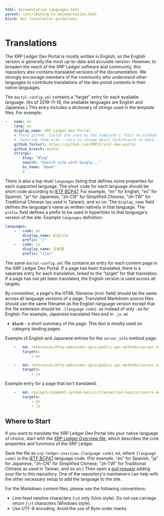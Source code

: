 ```yaml
---
html: documentation-languages.html
parent: contributing-to-documentation.html
blurb: Doc translation guidelines.
---
```

# Translations

The XRP Ledger Dev Portal is mostly written in English, so the English version is generally the most up-to-date and accurate version. However, to broaden the reach of the XRP Ledger software and community, this repository also contains translated versions of the documentation. We strongly encourage members of the community who understand other languages to contribute translations of the dev portal contents in their native languages.

The `dactyl-config.yml` contains a "target" entry for each available language. (As of 2019-11-18, the available languages are English and Japanese.) This entry includes a dictionary of strings used in the template files. For example:

```yaml
-   name: en
    lang: en
    display_name: XRP Ledger Dev Portal
    # These github_ fields are used by the template's "Edit on GitHub" link.
    #  Override them with --vars to change which fork/branch to edit.
    github_forkurl: https://github.com/XRPLF/xrpl-dev-portal
    github_branch: master
    strings:
        blog: "Blog"
        search: "Search site with Google..."
        bc_home: "Home"
        # ...
```

There is also a top-level `languages` listing that defines some properties for each supported language. The short code for each language should be short code according to [IETF BCP47](https://tools.ietf.org/html/bcp47). For example, "en" for English, "es" for Spanish, "ja" for Japanese, "zh-CN" for Simplified Chinese, "zh-TW" for Traditional Chinese (as used in Taiwan), and so on. The `display_name` field defines the language's name as written natively in that language. The `prefix` field defines a prefix to be used in hyperlinks to that language's version of the site. Example `languages` definition:

```yaml
languages:
    -   code: en
        display_name: English
        prefix: "/"
    -   code: ja
        display_name: 日本語
        prefix: "/ja/"
```

The same `dactyl-config.yml` file contains an entry for each content page in the XRP Ledger Dev Portal. If a page has been translated, there is a separate entry for each translation, linked to the "target" for that translation. If a page has not yet been translated, the English version is used across all targets.

By convention, a page's the HTML filename (`html` field) should be the same across all language versions of a page. Translated Markdown source files should use the same filename as the English-language version except that the file extension should be `.{language code}.md` instead of only `.md` for English. For example, Japanese translated files end in `.ja.md`
- **`blurb`** - a short summary of the page. This text is mostly used on category landing pages.

Example of English and Japanese entries for the `server_info` method page:

```yaml
    -   md: references/http-websocket-apis/public-api-methods/server-info-methods/server_info.md
        targets:
            - en

    -   md: references/http-websocket-apis/public-api-methods/server-info-methods/server_info.ja.md
        targets:
            - ja
```

Example entry for a page that isn't translated:

```yaml
    -   md: concepts/payment-system-basics/transaction-basics/source-and-destination-tags.md
        targets:
            - en
            - ja
```

## Where to Start

If you want to translate the XRP Ledger Dev Portal into your native language of choice, start with the [XRP Ledger Overview file](https://github.com/XRPLF/xrpl-dev-portal/blob/master/content/concepts/introduction/xrp-ledger-overview.md), which describes the core properties and functions of the XRP Ledger.

Save the file as `xrp-ledger-overview.{language code}.md`, where `{language code}` is the [IETF BCP47](https://tools.ietf.org/html/bcp47) language code. (For example, "es" for Spanish, "ja" for Japanese, "zh-CN" for Simplified Chinese, "zh-TW" for Traditional Chinese as used in Taiwan, and so on.) Then open a [pull request](https://help.github.com/en/github/collaborating-with-issues-and-pull-requests/about-pull-requests) adding your file to this repository. One of the repository's maintainers can help with the other necessary setup to add the language to the site.

For the Markdown content files, please use the following conventions:

- Line-feed newline characters (`\n`) only (Unix style). Do not use carriage return (`\r`) characters (Windows style).
- Use UTF-8 encoding. Avoid the use of Byte-order marks.
